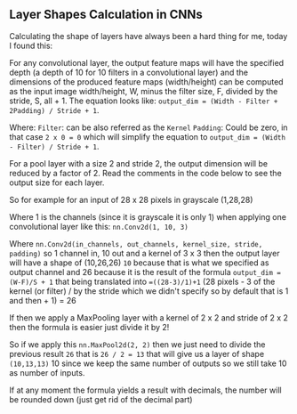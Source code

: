 ## Layer Shapes Calculation in CNNs

Calculating the shape of layers have always been a hard thing for me, today I found this:

For any convolutional layer, the output feature maps will have the specified depth (a depth of 10 for 10 filters in a convolutional layer) and the dimensions of the produced feature maps (width/height) can be computed as the input image width/height, W, minus the filter size, F, divided by the stride, S, all + 1. 
The equation looks like: ```output_dim = (Width - Filter + 2Padding) / Stride + 1```.

Where:
 ```Filter```: can be also referred as the ```Kernel```
```Padding```: Could be zero, in that case ```2 x 0 = 0```  which will simplify the equation to   ```output_dim = (Width - Filter) / Stride + 1```.

For a pool layer with a size 2 and stride 2, the output dimension will be reduced by a factor of 2. Read the comments in the code below to see the output size for each layer.

So for example for an input of 28 x 28 pixels in grayscale (1,28,28) 

Where 1 is the channels (since it is grayscale it is only 1) when applying one convolutional layer like this: ```nn.Conv2d(1, 10, 3)``` 

Where ```nn.Conv2d(in_channels, out_channels, kernel_size, stride, padding)``` so 1 channel in, 10 out and a kernel of 3 x 3 then the output layer will have a shape of (10,26,26) ```10``` because that is what we specified as output channel and 26 because it is the result of the formula ```output_dim = (W-F)/S + 1``` that being translated into ```=((28-3)/1)+1``` (28 pixels - 3 of the kernel (or filter) / by the stride which we didn't specify so by default that is 1 and then + 1) = 26

If then we apply a MaxPooling layer with a kernel of 2 x 2 and stride of 2 x 2 then the formula is easier just divide it by 2! 

So if we apply this ```nn.MaxPool2d(2, 2)``` then we just need to divide the previous result ```26``` that is ```26 / 2 = 13``` that will give us a layer of shape ```(10,13,13)``` 10 since we keep the same number of outputs so we still take 10 as number of inputs.

If at any moment the formula yields a result with decimals, the number will be rounded down (just get rid of the decimal part) 

